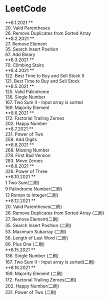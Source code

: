 # LeetCode  
**8.1.2021  **  
20. Valid Parentheses  
26. Remove Duplicates from Sorted Array  
**8.2.2021  **  
27. Remove Element  
35. Search Insert Position  
67. Add Binary  
**8.3.2021  **  
70. Climbing Stairs  
**8.4.2021  **  
122. Best Time to Buy and Sell Stock II  
121. Best Time to Buy and Sell Stock  
**8.5.2021  **  
125. Valid Palindrome  
136. Single Number  
167. Two Sum II - Input array is sorted   
169. Majority Element  
**8.6.2021  **  
172. Factorial Trailing Zeroes  
202. Happy Number  
**8.7.2021  **  
231. Power of Two  
258. Add Digits  
**8.8.2021  **  
268. Missing Number  
278. First Bad Version  
283. Move Zeroes  
**8.8.2021  **   
326. Power of Three  
**8.10.2021  **  
1  Two Sum(二刷)  
9 Palindrome Number(二刷)  
13  Roman to Integer(二刷)    
**8.12.2021  **  
20. Valid Parentheses(二刷)   
26. Remove Duplicates from Sorted Array (二刷)   
27. Remove Element(二刷)     
35. Search Insert Position  (二刷)   
53. Maximum Subarray (二刷)   
58. Length of Last Word (二刷)   
66. Plus One (二刷)   
**8.15.2021  **  
136. Single Number  (二刷)  
167. Two Sum II - Input array is sorted(二刷)    
**8.16.2021  **   
169. Majority Element (二刷)  
172. Factorial Trailing Zeroes(二刷)   
202. Happy Number(二刷)   
231. Power of Two (二刷)  
